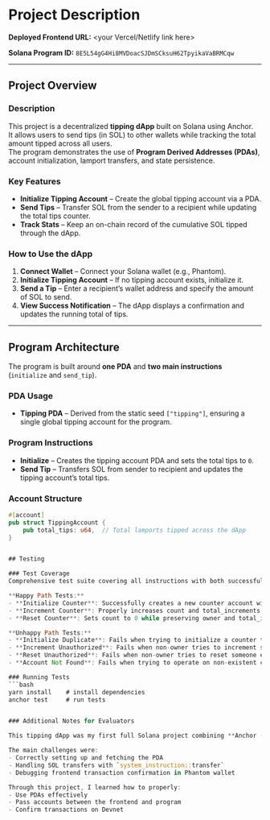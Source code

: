 # Project Description

**Deployed Frontend URL:** <your Vercel/Netlify link here>  

**Solana Program ID:** `8E5L54gG4Hi8MVDoacSJDmSCksuH62TpyikaVaBRMCqw`  

---

## Project Overview

### Description
This project is a decentralized **tipping dApp** built on Solana using Anchor.  
It allows users to send tips (in SOL) to other wallets while tracking the total amount tipped across all users.  
The program demonstrates the use of **Program Derived Addresses (PDAs)**, account initialization, lamport transfers, and state persistence.

### Key Features
- **Initialize Tipping Account** – Create the global tipping account via a PDA.  
- **Send Tips** – Transfer SOL from the sender to a recipient while updating the total tips counter.  
- **Track Stats** – Keep an on-chain record of the cumulative SOL tipped through the dApp.  

### How to Use the dApp
1. **Connect Wallet** – Connect your Solana wallet (e.g., Phantom).  
2. **Initialize Tipping Account** – If no tipping account exists, initialize it.  
3. **Send a Tip** – Enter a recipient’s wallet address and specify the amount of SOL to send.  
4. **View Success Notification** – The dApp displays a confirmation and updates the running total of tips.  

---

## Program Architecture

The program is built around **one PDA** and **two main instructions** (`initialize` and `send_tip`).  

### PDA Usage
- **Tipping PDA** – Derived from the static seed `["tipping"]`, ensuring a single global tipping account for the program.  

### Program Instructions
- **Initialize** – Creates the tipping account PDA and sets the total tips to `0`.  
- **Send Tip** – Transfers SOL from sender to recipient and updates the tipping account’s total tips.  

### Account Structure
```rust
#[account]
pub struct TippingAccount {
    pub total_tips: u64,  // Total lamports tipped across the dApp
}


## Testing

### Test Coverage
Comprehensive test suite covering all instructions with both successful operations and error conditions to ensure program security and reliability.

**Happy Path Tests:**
- **Initialize Counter**: Successfully creates a new counter account with correct initial values  
- **Increment Counter**: Properly increases count and total_increments by 1  
- **Reset Counter**: Sets count to 0 while preserving owner and total_increments  

**Unhappy Path Tests:**
- **Initialize Duplicate**: Fails when trying to initialize a counter that already exists  
- **Increment Unauthorized**: Fails when non-owner tries to increment someone else's counter  
- **Reset Unauthorized**: Fails when non-owner tries to reset someone else's counter  
- **Account Not Found**: Fails when trying to operate on non-existent counter  

### Running Tests
```bash
yarn install    # install dependencies
anchor test     # run tests


### Additional Notes for Evaluators

This tipping dApp was my first full Solana project combining **Anchor (Rust)** and a **React/TypeScript frontend**.  

The main challenges were:  
- Correctly setting up and fetching the PDA  
- Handling SOL transfers with `system_instruction::transfer`  
- Debugging frontend transaction confirmation in Phantom wallet  

Through this project, I learned how to properly:  
- Use PDAs effectively  
- Pass accounts between the frontend and program  
- Confirm transactions on Devnet  
